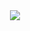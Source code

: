 <div align="center">
  <img src="https://pub-70bba02430384bcfb1ee3bbfbf3bd6d6.r2.dev/api.svg" />
</div>
